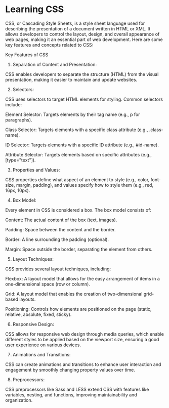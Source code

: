 # Learning CSS 

CSS, or Cascading Style Sheets, is a style sheet language used for describing the presentation of a document written in HTML or XML. It allows developers to control the layout, design, and overall appearance of web pages, making it an essential part of web development. Here are some key features and concepts related to CSS:

Key Features of CSS

1. Separation of Content and Presentation:

CSS enables developers to separate the structure (HTML) from the visual presentation, making it easier to maintain and update websites.



2. Selectors:

CSS uses selectors to target HTML elements for styling. Common selectors include:

Element Selector: Targets elements by their tag name (e.g., p for paragraphs).

Class Selector: Targets elements with a specific class attribute (e.g., .class-name).

ID Selector: Targets elements with a specific ID attribute (e.g., #id-name).

Attribute Selector: Targets elements based on specific attributes (e.g., [type="text"]).




3. Properties and Values:

CSS properties define what aspect of an element to style (e.g., color, font-size, margin, padding), and values specify how to style them (e.g., red, 16px, 10px).



4. Box Model:

Every element in CSS is considered a box. The box model consists of:

Content: The actual content of the box (text, images).

Padding: Space between the content and the border.

Border: A line surrounding the padding (optional).

Margin: Space outside the border, separating the element from others.




5. Layout Techniques:

CSS provides several layout techniques, including:

Flexbox: A layout model that allows for the easy arrangement of items in a one-dimensional space (row or column).

Grid: A layout model that enables the creation of two-dimensional grid-based layouts.

Positioning: Controls how elements are positioned on the page (static, relative, absolute, fixed, sticky).




6. Responsive Design:

CSS allows for responsive web design through media queries, which enable different styles to be applied based on the viewport size, ensuring a good user experience on various devices.



7. Animations and Transitions:

CSS can create animations and transitions to enhance user interaction and engagement by smoothly changing property values over time.



8. Preprocessors:

CSS preprocessors like Sass and LESS extend CSS with features like variables, nesting, and functions, improving maintainability and organization.
